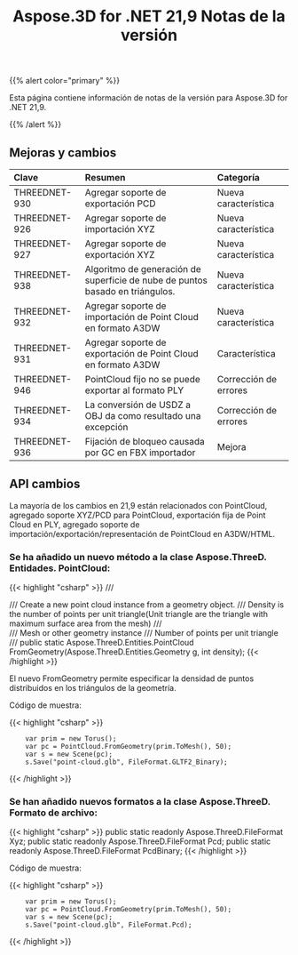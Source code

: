 ﻿---
title: Aspose.3D for .NET 21,9 Notas de la versión
type: docs
weight: 4
url: /es/net/aspose-3d-for-net-21-9-release-notes/
---
{{% alert color="primary" %}}

Esta página contiene información de notas de la versión para Aspose.3D for .NET 21,9.

{{% /alert %}}
## **Mejoras y cambios**

|**Clave**|**Resumen**|**Categoría**|
|:- |:- |:- |
|THREEDNET-930 |Agregar soporte de exportación PCD|Nueva característica|
|THREEDNET-926 |Agregar soporte de importación XYZ|Nueva característica|
|THREEDNET-927 |Agregar soporte de exportación XYZ|Nueva característica|
|THREEDNET-938 |Algoritmo de generación de superficie de nube de puntos basado en triángulos.|Nueva característica|
|THREEDNET-932 |Agregar soporte de importación de Point Cloud en formato A3DW|Nueva característica|
|THREEDNET-931 |Agregar soporte de exportación de Point Cloud en formato A3DW|Característica|
|THREEDNET-946 |PointCloud fijo no se puede exportar al formato PLY|Corrección de errores|
|THREEDNET-934 |La conversión de USDZ a OBJ da como resultado una excepción|Corrección de errores|
|THREEDNET-936 |Fijación de bloqueo causada por GC en FBX importador|Mejora|


## API cambios ##


La mayoría de los cambios en 21,9 están relacionados con PointCloud, agregado soporte XYZ/PCD para PointCloud, exportación fija de Point Cloud en PLY, agregado soporte de importación/exportación/representación de PointCloud en A3DW/HTML.


### Se ha añadido un nuevo método a la clase Aspose.ThreeD. Entidades. PointCloud:

{{< highlight "csharp" >}}
        /// <summary>
        /// Create a new point cloud instance from a geometry object.
        /// Density is the number of points per unit triangle(Unit triangle are the triangle with maximum surface area from the mesh)
        /// </summary>
        /// <param name="g">Mesh or other geometry instance</param>
        /// <param name="density">Number of points per unit triangle</param>
        /// <returns></returns>
        public static Aspose.ThreeD.Entities.PointCloud FromGeometry(Aspose.ThreeD.Entities.Geometry g, int density);
{{< /highlight >}}


El nuevo FromGeometry permite especificar la densidad de puntos distribuidos en los triángulos de la geometría.

Código de muestra:

{{< highlight "csharp" >}}

        var prim = new Torus();
        var pc = PointCloud.FromGeometry(prim.ToMesh(), 50);
        var s = new Scene(pc);
        s.Save("point-cloud.glb", FileFormat.GLTF2_Binary);

{{< /highlight >}}


### Se han añadido nuevos formatos a la clase Aspose.ThreeD. Formato de archivo:

{{< highlight "csharp" >}}
        public static readonly Aspose.ThreeD.FileFormat Xyz;
        public static readonly Aspose.ThreeD.FileFormat Pcd;
        public static readonly Aspose.ThreeD.FileFormat PcdBinary;
{{< /highlight >}}


Código de muestra:

{{< highlight "csharp" >}}

        var prim = new Torus();
        var pc = PointCloud.FromGeometry(prim.ToMesh(), 50);
        var s = new Scene(pc);
        s.Save("point-cloud.glb", FileFormat.Pcd);

{{< /highlight >}}